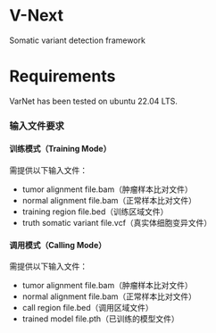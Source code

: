 # V-Next
Somatic variant detection framework
# Requirements
VarNet has been tested on ubuntu 22.04 LTS.
### 输入文件要求

#### 训练模式（Training Mode）
需提供以下输入文件：
- tumor alignment file.bam（肿瘤样本比对文件）
- normal alignment file.bam（正常样本比对文件）
- training region file.bed（训练区域文件）
- truth somatic variant file.vcf（真实体细胞变异文件）

#### 调用模式（Calling Mode）
需提供以下输入文件：
- tumor alignment file.bam（肿瘤样本比对文件）
- normal alignment file.bam（正常样本比对文件）
- call region file.bed（调用区域文件）
- trained model file.pth（已训练的模型文件）
